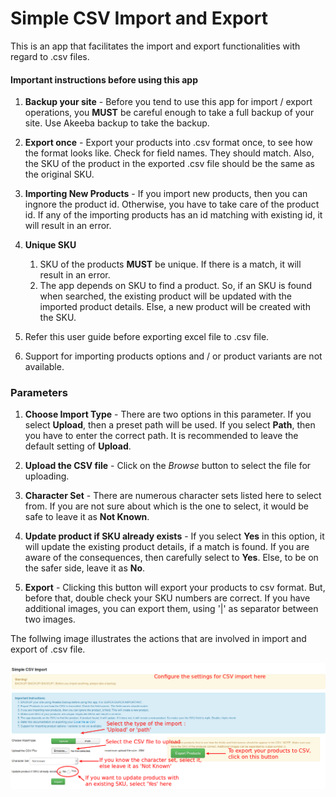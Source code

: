 # Simple CSV Import and Export

This is an app that facilitates the import and export functionalities with regard to .csv files.

#### Important instructions before using this app

1. **Backup your site** - 
Before you tend to use this app for import / export operations, you **MUST** be careful enough to take a full backup of your site. Use Akeeba backup to take the backup.

2. **Export once** - 
Export your products into .csv format once, to see how the format looks like. Check for field names. They should match. Also, the SKU of the product in the exported .csv file should be the same as the original SKU.

3. **Importing New Products** - 
If you import new products, then you can ingnore the product id. Otherwise, you have to take care of the product id. If any of the importing products has an id matching with existing id, it will result in an error. 

4. **Unique SKU**
    1. SKU of the products **MUST** be unique. If there is a match, it will result in an error.
    2. The app depends on SKU to find a product. So, if an SKU is found when searched, the existing product will be updated with the imported product details. Else, a new product will be created with the SKU. 

5. Refer this user guide before exporting excel file to .csv file. 

6. Support for importing products options and / or product variants are not available.

### Parameters

1. **Choose Import Type** - 
There are two options in this parameter. If you select **Upload**, then a preset path will be used. If you select **Path**, then you have to enter the correct path. It is recommended to leave the default setting of **Upload**.

2. **Upload the CSV file** - 
Click on the *Browse* button to select the file for uploading.

3. **Character Set** -
There are numerous character sets listed here to select from. If you are not sure about which is the one to select, it would be safe to leave it as **Not Known**.

4. **Update product if SKU already exists** -
If you select **Yes** in this option, it will update the existing product details, if a match is found. If you are aware of the consequences, then carefully select to **Yes**. Else, to be on the safer side, leave it as **No**.

5. **Export** -
Clicking this button will export your products to csv format. But, before that, double check your SKU numbers are correct. If you have additional images, you can export them, using '|' as separator between two images.

The follwing image illustrates the actions that are involved in import and export of .csv file.

![](csv-import-settings-edited.png)


















